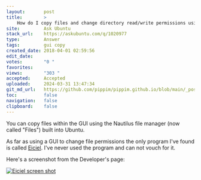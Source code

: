 ```yaml
---
layout:       post
title:        >
    How do I copy files and change directory read/write permissions using the GUI?
site:         Ask Ubuntu
stack_url:    https://askubuntu.com/q/1020977
type:         Answer
tags:         gui copy
created_date: 2018-04-01 02:59:56
edit_date:    
votes:        "0 "
favorites:    
views:        "303 "
accepted:     Accepted
uploaded:     2024-03-31 13:47:34
git_md_url:   https://github.com/pippim/pippim.github.io/blob/main/_posts/2018/2018-04-01-How-do-I-copy-files-and-change-directory-read_write-permissions-using-the-GUI_.md
toc:          false
navigation:   false
clipboard:    false
---
```


You can copy files within the GUI using the Nautilus file manager (now called "Files") built into Ubuntu.

As far as using a GUI to change file permissions the only program I've found is called [Eiciel][1]. I've never used the program and can not vouch for it.

Here's a screenshot from the Developer's page:

[![Eiciel screen shot][2]][2]


  [1]: https://rofi.roger-ferrer.org/eiciel/
  [2]: https://i.stack.imgur.com/eYknB.png
